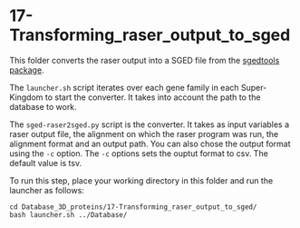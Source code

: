 # 17-Transforming_raser_output_to_sged

This folder converts the raser output into a SGED file from the [sgedtools package](https://github.com/jydu/sgedtools/tree/master).

The `launcher.sh` script iterates over each gene family in each Super-Kingdom to start the converter. It takes into account the path to the database to work.

The `sged-raser2sged.py` script is the converter. It takes as input variables a raser output file, the alignment on which the raser program was run, the alignment format and an output path. You can also chose the output format using the `-c` option. The `-c` options sets the ouptut format to csv. The default value is tsv.

To run this step, place your working directory in this folder and run the launcher as follows:
```
cd Database_3D_proteins/17-Transforming_raser_output_to_sged/
bash launcher.sh ../Database/
```